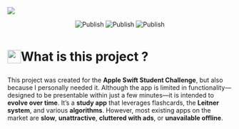 ![](https://i.ibb.co/31947wq/Git-Hub-Social-Preview.png)
<p align="center">
  <a>
    <img src="https://img.shields.io/badge/Status-Waiting Submission-orange" alt="Publish">
  </a>
  <a>
    <img src="https://img.shields.io/badge/Stack-Swift-red" alt="Publish">
  </a>
  <a>
    <img src="https://img.shields.io/badge/WWDC'25-green" alt="Publish">
  </a>
</p>

# <div style="display: flex; align-items: center; height: 50px;"><img src="https://raw.githubusercontent.com/Tarikul-Islam-Anik/Telegram-Animated-Emojis/main/Symbols/Exclamation%20Question%20Mark.webp" alt="question" style="height: 30px;"> What is this project ?</div>
This project was created for the **Apple Swift Student Challenge**, but also because I personally needed it. Although the app is limited in functionality—designed to be presentable within just a few minutes—it is intended to **evolve over time**. It’s a **study app** that leverages flashcards, the **Leitner system**, and various **algorithms**. However, most existing apps on the market are **slow**, **unattractive**, **cluttered with ads**, or **unavailable offline**.
